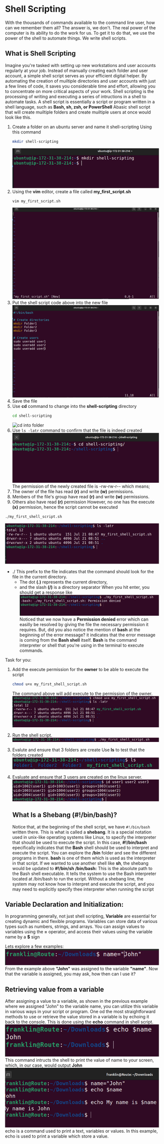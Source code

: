 # Shell Scripting 
With the thousands of commands available to the command line user, how can we remember them all? The answer is, we don't. The real power of the computer is its ability to do the work for us. To get it to do that, we use the power of the shell to automate things. We write shell scripts.

## What is Shell Scripting
Imagine you're tasked with setting up new workstations and user accounts regularly at your job. Instead of manually creating each folder and user account, a simple shell script serves as your efficient digital helper. By automating the creation of muiltiple directories and user accounts with just a few lines of code, it saves you considerable time and effort, allowing you to concentrate on more critical aspects of your work.
Shell scripting is the processing of writing and executing a series of intructions in a shell to automate tasks. A shell script is essentially a script or program written in a shell language, such as **Bash, sh, zsh, or PowerShell**
Abasic shell script that will create muiltiple folders and create muiltiple users at once would look like this.

1. Create a folder on an ubuntu server and name it shell-scripting
   Using this command
   ```bash
   mkdir shell-scripting
   ```
   ![create folder](assets/createfolder.png)
2. Using the **vim** editor, create a file called **my_first_script.sh**
   ```bash
   vim my_first_script.sh
   ```
   ![vim editor](assets/vimeditor.png)
3. Put the shell script code above into the new file 
   ![pasted shell script](assets/pastefile.png)
4. Save the file
5. Use **cd** command to change into the **shell-scripting** directory
   ```bash
   cd shell-scripting
   ```
   ![cd into folder](assets/cd.png)
6. Use `ls -latr` command to confirm that the file is indeed created
   ![confirm](assets/confirm.png)
The permission of the newly created file is -rw-rw-r-- which means;
1. The owner of the file has read **(r)** and write **(w)** permissions.
2. Menbers of the file's group have read  **(r)** and write **(w)** permissions.
3. Others also have read **(r)** permission
However, no one has the execute **(x)** permission, hence the script cannot be executed

```bash
./my_first_shell_script.sh
```
   ![confirm](assets/lslatr.png)


- ./ This prefix to the file indicates that the command should look for the file in the current directory.
  - The dot **(.)** represents the current directory,
  - and the slash **(/)** is a directory separator
When you hit enter, you should get a response like
   ![confirm](assets/permision.png)
Noticed that we now have a **Permission denied** error which can easilly be resolved by giving the file the necessary permission it requires.
But, did you also notice the mention of **bash** at the beginning of the error message? it indicates that the error message is coming from the **Bash shell** itself.
**Bash** is the command interpreter or shell that you're using in the terminal to execute commands.

Task for you:
1. Add the execute permission for the **owner** to be able to execute the script
   ```bash
   chmod u+x my_first_shell_script.sh
   ```
   The command above will add execute to the permission of the owner.
   ![permission](assets/chmod.png)
2. Run the shell script.
   ![run the shell script](assets/runscript.png)
   
3. Evalute and ensure that 3 folders are create Use **ls** to test that the folders created
   ![confirm folder is created](assets/lsfolder.png)
4. Evaluate and ensure that 3 users are created on the linux server.
   ![confirm users are created](assets/usercreated.png)
   
   ## What Is a Shebang (#!/bin/bash)?
   Notice that, at the beginning of the shell script, we have `#!/bin/bash` written there. This is what is called a **shebang**. It is a special notation used in unix-like operating systems like Linux, to specify the interpreter that should be used to execute the script. In this case, **#!/bin/bash** epecifically indicates that the **Bash** shell should be used to interpret and execute the script.
   You can explore the **/bin** folder and see the different programs in there. **bash** is one of them which is used as the interpreter in that script. If we wanted to use another shell like **sh**, the shebang would be updated to **#!/bin/sh** 
   **/bin/bash:** This is the absolute path to the Bash shell executable. It tells the  system to use the Bash interpreter located at /bin/bash to run the script.
   Without a shebang line, the system may not know how to interpret and execute the script, and you may need to explicitly specify thee interpreter when running the script
## Variable Declaration and Initialization:
   In programming generally, not just shell scripting, **Variable** are essential for creating dynamic and flexible programs.
   Variables can store data of various types such as numbers, strings, and arrays. You can assign values to variables using the **=** operator, and access their values using the variable name by a **$** sign

   Lets explore a few examples:
   ![variable](assets/assign.png)
   From the example above **"John"** was assigned to the variable **"name"**.
   Now that the variable is assigned, you may ask, how then can I use it?
## Retrieving value from a variable
After assigning a value to a variable, as shown in the previous example where we assigned "John" to the variable name, you can utilize this variable in various ways in your script or program. One od the most straightforward methods to use or retrieve the value stored in a variable is by echoing it back to the console. This is done using the **echo** command in shell script.
![echo a variable](assets/echo.png)
This command intructs the shell to print the value of name to your screen, which, in our case, would output **John**
![echo name variable](assets/name.png)
echo is a command used to print a text, variables or values. In this example, echo is used to print a variable which store a value.
